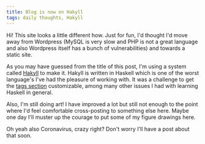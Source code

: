 ```yaml
---
title: Blog is now on Hakyll
tags: daily thoughts, Hakyll
---
```


Hi! This site looks a little different how. Just for fun, I'd thought I'd move
away from Wordpress (MySQL is very slow and PHP is not a great language and also
Wordpress itself has a bunch of vulnerabilities) and towards a static site.

As you may have guessed from the title of this post, I'm using a system called
[Hakyll](http://jaspervdj.be/hakyll) to make it. Hakyll is written in Haskell
which is one of the worst language's I've had the pleasure of working with. It
was a challenge to get the [tags section](/tags.html) customizable, among many
other issues I had with learning Haskell in general.

Also, I'm still doing art! I have improved a lot but still not enough to the
point where I'd feel comfortable cross-posting to something else here. Maybe
one day I'll muster up the courage to put some of my figure drawings here.

Oh yeah also Coronavirus, crazy right? Don't worry I'll have a post about that soon.
